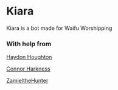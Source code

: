 # Kiara
Kiara is a bot made for Waifu Worshipping

### With help from
[Haydon Houghton](https://github.com/Kefuri)

[Connor Harkness](https://github.com/Connor-Harkness)

[ZamieltheHunter](https://github.com/ZamieltheHunter)
